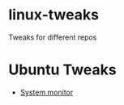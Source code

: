 # linux-tweaks
Tweaks for different repos

# Ubuntu Tweaks

- [System monitor](https://extensions.gnome.org/extension/120/system-monitor/)
